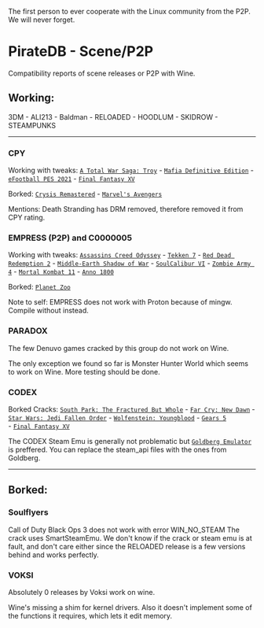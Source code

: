 
The first person to ever cooperate with the Linux community from the P2P. We will never forget.

# PirateDB - Scene/P2P
Compatibility reports of scene releases or P2P with Wine.

## Working:
3DM - ALI213 - Baldman - RELOADED - HOODLUM - SKIDROW - STEAMPUNKS

------------------------------------------------------------------------------------------------------------------

### CPY
Working with tweaks: [`A Total War Saga: Troy`](http://it7otdanqu7ktntxzm427cba6i53w6wlanlh23v5i3siqmos47pzhvyd.onion/johncena141/Linux_Game_Pirates/src/branch/master/PirateDB/Games/1.Silver/Assassins%20Creed%20Odyssey.md) - [`Mafia Definitive Edition`](http://it7otdanqu7ktntxzm427cba6i53w6wlanlh23v5i3siqmos47pzhvyd.onion/johncena141/Linux_Game_Pirates/src/branch/master/PirateDB/Games/2.Bronze/Mafia%20Definitive%20Edition.md) - [`eFootball PES 2021`](http://it7otdanqu7ktntxzm427cba6i53w6wlanlh23v5i3siqmos47pzhvyd.onion/johncena141/Linux_Game_Pirates/src/branch/master/PirateDB/Games/2.Bronze/eFootball%20PES%202021.md) - [`Final Fantasy XV`](http://www.it7otdanqu7ktntxzm427cba6i53w6wlanlh23v5i3siqmos47pzhvyd.onion/johncena141/Linux_Game_Pirates/src/branch/master/PirateDB/Games/1.Silver/Final%20Fantasy%20XV.md)

Borked: [`Crysis Remastered`](http://www.it7otdanqu7ktntxzm427cba6i53w6wlanlh23v5i3siqmos47pzhvyd.onion/johncena141/Linux_Game_Pirates/src/branch/master/PirateDB/Games/3.Borked/Crysis%20Remastered.md) - [`Marvel's Avengers`](http://it7otdanqu7ktntxzm427cba6i53w6wlanlh23v5i3siqmos47pzhvyd.onion/johncena141/Linux_Game_Pirates/src/branch/master/PirateDB/Games/3.Borked/Marvels%20Avengers.md)

Mentions: Death Stranding has DRM removed, therefore removed it from CPY rating.

### EMPRESS (P2P) and C0000005
Working with tweaks: [`Assassins Creed Odyssey`](http://it7otdanqu7ktntxzm427cba6i53w6wlanlh23v5i3siqmos47pzhvyd.onion/johncena141/Linux_Game_Pirates/src/branch/master/PirateDB/Games/1.Silver/Assassins%20Creed%20Odyssey.md) - [`Tekken 7`](http://it7otdanqu7ktntxzm427cba6i53w6wlanlh23v5i3siqmos47pzhvyd.onion/johncena141/Linux_Game_Pirates/src/branch/master/PirateDB/Games/2.Bronze/Tekken%207.md) - [`Red Dead Redemption 2`](http://it7otdanqu7ktntxzm427cba6i53w6wlanlh23v5i3siqmos47pzhvyd.onion/johncena141/Linux_Game_Pirates/src/branch/master/PirateDB/Games/2.Bronze/Red%20Dead%20Redemption%202.md) - [`Middle-Earth Shadow of War`](http://it7otdanqu7ktntxzm427cba6i53w6wlanlh23v5i3siqmos47pzhvyd.onion/johncena141/Linux_Game_Pirates/src/branch/master/PirateDB/Games/1.Silver/Middle-Earth%20Shadow%20of%20War.md) - [`SoulCalibur VI`](http://it7otdanqu7ktntxzm427cba6i53w6wlanlh23v5i3siqmos47pzhvyd.onion/johncena141/Linux_Game_Pirates/src/branch/master/PirateDB/Games/2.Bronze/SoulCalibur%20VI.md) - [`Zombie Army 4`](http://it7otdanqu7ktntxzm427cba6i53w6wlanlh23v5i3siqmos47pzhvyd.onion/johncena141/Linux_Game_Pirates/src/branch/master/PirateDB/Games/2.Bronze/Zombie%20Army%204.md) - [`Mortal Kombat 11`](http://it7otdanqu7ktntxzm427cba6i53w6wlanlh23v5i3siqmos47pzhvyd.onion/johncena141/Linux_Game_Pirates/src/branch/master/PirateDB/Games/1.Silver/Mortal%20Kombat%2011.md) - [`Anno 1800`](http://it7otdanqu7ktntxzm427cba6i53w6wlanlh23v5i3siqmos47pzhvyd.onion/johncena141/Linux_Game_Pirates/src/branch/master/PirateDB/Games/1.Silver/Anno%201800.md)

Borked: [`Planet Zoo`](http://it7otdanqu7ktntxzm427cba6i53w6wlanlh23v5i3siqmos47pzhvyd.onion/johncena141/Linux_Game_Pirates/src/branch/master/PirateDB/Games/3.Borked/Planet%20Zoo.md)

Note to self: EMPRESS does not work with Proton because of mingw. Compile without instead.

### PARADOX
The few Denuvo games cracked by this group do not work on Wine.

The only exception we found so far is Monster Hunter World which seems to work on Wine. More testing should be done.

### CODEX
Borked Cracks: [`South Park: The Fractured But Whole`](http://it7otdanqu7ktntxzm427cba6i53w6wlanlh23v5i3siqmos47pzhvyd.onion/johncena141/Linux_Game_Pirates/src/branch/master/PirateDB/Games/3.Borked/South%20Park%20The%20Fractured%20But%20Whole.md) - [`Far Cry: New Dawn`](http://it7otdanqu7ktntxzm427cba6i53w6wlanlh23v5i3siqmos47pzhvyd.onion/johncena141/Linux_Game_Pirates/src/branch/master/PirateDB/Games/3.Borked/Far%20Cry%20New%20Dawn.md) - [`Star Wars: Jedi Fallen Order`](http://it7otdanqu7ktntxzm427cba6i53w6wlanlh23v5i3siqmos47pzhvyd.onion/johncena141/Linux_Game_Pirates/src/branch/master/PirateDB/Games/3.Borked/Star%20Wars:%20Jedi%20Fallen%20Order.md) - [`Wolfenstein: Youngblood`](http://it7otdanqu7ktntxzm427cba6i53w6wlanlh23v5i3siqmos47pzhvyd.onion/johncena141/Linux_Game_Pirates/src/branch/master/PirateDB/Games/3.Borked/Wolfenstein%20Youngblood.md) - [`Gears 5`](http://it7otdanqu7ktntxzm427cba6i53w6wlanlh23v5i3siqmos47pzhvyd.onion/johncena141/Linux_Game_Pirates/src/branch/master/PirateDB/Games/3.Borked/Gears%205.md)<br> - [`Final Fantasy XV`](http://www.it7otdanqu7ktntxzm427cba6i53w6wlanlh23v5i3siqmos47pzhvyd.onion/johncena141/Linux_Game_Pirates/src/branch/master/PirateDB/Games/1.Silver/Final%20Fantasy%20XV.md)

The CODEX Steam Emu is generally not problematic but [`Goldberg Emulator`](https://mr_goldberg.gitlab.io/goldberg_emulator/) is preffered. You can replace the steam_api files with the ones from Goldberg.

------------------------------------------------------------------------------------------------------------------

## Borked:

### Soulflyers
Call of Duty Black Ops 3 does not work with error WIN_NO_STEAM
The crack uses SmartSteamEmu. We don't know if the crack or steam emu is at fault, and don't care either since the RELOADED release is a few versions behind and works perfectly.

### VOKSI
Absolutely 0 releases by Voksi work on wine.

Wine's missing a shim for kernel drivers.
Also it doesn't implement some of the functions it requires, which lets it edit memory.